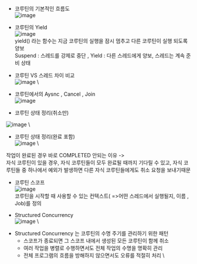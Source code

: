 - 코루틴의 기본적인 흐름도
\
  ![image](https://github.com/user-attachments/assets/e2890485-9d8a-4b83-8f29-28f454ff6fc9)




- 코루틴의 Yield
\
![image](https://github.com/user-attachments/assets/a00ff405-a0a7-4813-b1e8-1da516232402)
    \
yield() 라는 함수는 지금 코루틴의 실행을 잠시 멈추고 다른 코루틴이 실행
되도록 양보
\
Suspend : 스레드를 강제로 중단 , Yield : 다른 스레드에게 양보, 스레드는 계속 준비 상태



- 코루틴 VS 스레드 차이 비교
\
 ![image](https://github.com/user-attachments/assets/f96171c1-ecec-4b80-940a-d0432001694c)
\
- 코루틴에서의 Aysnc , Cancel , Join
\
![image](https://github.com/user-attachments/assets/e41e63b1-49cb-410e-ace3-458a8fbcb3db)


-  코루틴 상태 정리(취소만)

![image](https://github.com/user-attachments/assets/7aec37fb-8b30-4788-8d71-e6a3c68abf1f)
\
- 코루틴 상태 정리(완료 포함)
 \
![image](https://github.com/user-attachments/assets/73327a1b-5fb8-44fb-9493-089ae859255b)
\

작업이 완료된 경우 바로 COMPLETED 안되는 이유 -> 
\
자식 코루틴이 있을 경우, 자식 코루틴들이 모두 완료될 때까지 기다릴 수 있고,
자식 코루틴들 중 하나에서 예외가 발생하면 다른 자식 코루틴들에게도 취소 요청을 보내기때문


- 코루틴 스코프
\
![image](https://github.com/user-attachments/assets/43132dce-69c3-4120-ba6f-fbbd3c259695)
\
코루틴을 시작할 때 사용할 수 있는 컨텍스트( =>어떤 스레드에서 실행될지, 이름 , Job)를 정의


- Structured Concurrency
\
![image](https://github.com/user-attachments/assets/b5935af4-1a5d-4e84-89d4-753872d7ab0b)
\

* Structured Concurrency 는 코루틴의 수명 주기를 관리하기 위한 패턴
  * 스코프가 종료되면 그 스코프 내에서 생성된 모든 코루틴이 함께 취소
  * 여러 작업을 병렬로 수행하면서도 전체 작업의 수명을 명확히 관리
  * 전체 프로그램의 흐름을 방해하지 않으면서도 오류를 적절히 처리
\
